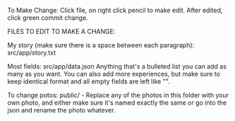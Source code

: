 To Make Change:
Click file, on right click pencil to make edit. After edited, click green commit change.

FILES TO EDIT TO MAKE A CHANGE:

My story (make sure there is a space between each paragraph): src/app/story.txt

Most fields: src/app/data.json
Anything that's a bulleted list you can add as many as you want. You can also add more experiences, but make sure to keep identical format and all empty fields are left like "".

To change potos: public/ - Replace any of the photos in this folder with your own photo, and either make sure it's named exactly the same or go into the json and rename the photo whatever.
